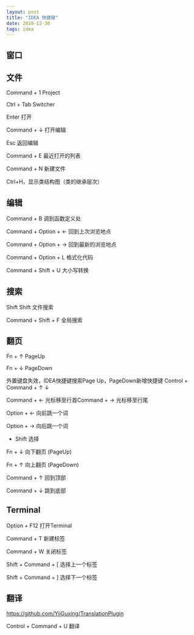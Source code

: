 ```yaml
---
layout: post
title: "IDEA 快捷键"
date: 2019-12-30
tags: idea
---
```


## 窗口

## 文件

Command + 1 Project

Ctrl + Tab Switcher

Enter 打开

Command + ↓ 打开编辑

Esc 返回编辑


Command + E 最近打开的列表

Command + N 新建文件

Ctrl+H，显示类结构图（类的继承层次）

## 编辑

Command + B 调到函数定义处 

Command + Option + ← 回到上次浏览地点

Command + Option + → 回到最新的浏览地点

Command + Option + L 格式化代码

Command + Shift  + U  大小写转换

## 搜索

Shift Shift 文件搜索

Command + Shift + F 全局搜索


## 翻页

Fn + ↑ PageUp

Fn + ↓ PageDown

外置键盘失效，IDEA快捷键搜索Page Up，PageDown新增快捷键 Control + Command +  ↑ ↓

Command + ← 光标移至行首Command + → 光标移至行尾

Option + ← 向前跳一个词

Option + → 向后跳一个词

 + Shift 选择

Fn + ↓ 向下翻页 (PageUp)

Fn + ↑ 向上翻页 (PageDown)

Command + ↑ 回到顶部

Command + ↓ 跳到底部

## Terminal

Option + F12 打开Terminal

Command + T 新建标签

Command + W 关闭标签

Shift + Command + [ 选择上一个标签

Shift + Command + ] 选择下一个标签 

## 翻译

https://github.com/YiiGuxing/TranslationPlugin

Control + Command + U 翻译

